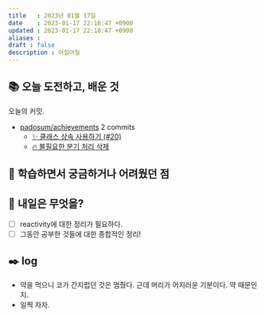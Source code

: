 ```yaml
---
title   : 2023년 01월 17일 
date    : 2023-01-17 22:16:47 +0900
updated : 2023-01-17 22:18:47 +0900
aliases : 
draft : false
description : 어질어질
---
```

## 📚 오늘 도전하고, 배운 것

<!-- commit -->
오늘의 커밋.
- [padosum/achievements](https://github.com/padosum/achievements) 2 commits
  - [✨ 클래스 상속 사용하기 (#20)](https://github.com/padosum/achievements/commit/fad43e58aaaa514738e6682b8fdc31f2d69722f5)
  - [🔥 불필요한 분기 처리 삭제](https://github.com/padosum/achievements/commit/b62b4ce6af9c33e8d2d16a79948c294a4bcaf561)
<!-- commitstop -->

## 🤔 학습하면서 궁금하거나 어려웠던 점

## 🌅 내일은 무엇을?
- [ ] reactivity에 대한 정리가 필요하다.
- [ ] 그동안 공부한 것들에 대한 종합적인 정리!

## ✒️ log
- 약을 먹으니 코가 간지럽던 것은 멈췄다. 근데 머리가 어지러운 기분이다. 약 때문인지.
- 일찍 자자.
